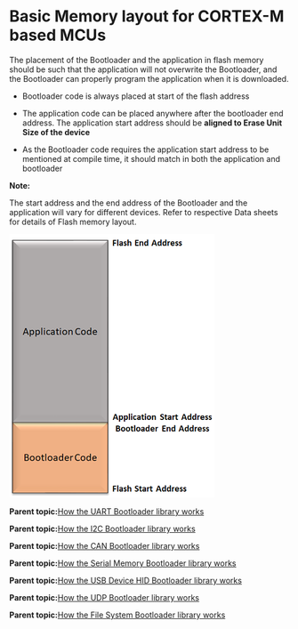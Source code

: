 # Basic Memory layout for CORTEX-M based MCUs

The placement of the Bootloader and the application in flash memory should be such that the application will not overwrite the Bootloader, and the Bootloader can properly program the application when it is downloaded.

-   Bootloader code is always placed at start of the flash address

-   The application code can be placed anywhere after the bootloader end address. The application start address should be **aligned to Erase Unit Size of the device**

-   As the Bootloader code requires the application start address to be mentioned at compile time, it should match in both the application and bootloader


**Note:**

The start address and the end address of the Bootloader and the application will vary for different devices. Refer to respective Data sheets for details of Flash memory layout.

![arm_basic_memory_layout](GUID-2ECEDF1E-B811-4F37-A816-7CA54EB9F9A6-low.png)

**Parent topic:**[How the UART Bootloader library works](GUID-03E67D01-3442-4A5E-A1D7-8C5EF776D876.md)

**Parent topic:**[How the I2C Bootloader library works](GUID-EFEE222D-BE1D-42F5-A032-C966B5DA09C2.md)

**Parent topic:**[How the CAN Bootloader library works](GUID-13849322-051C-4B2E-9CD0-632F6D89DDB0.md)

**Parent topic:**[How the Serial Memory Bootloader library works](GUID-7AD52CC2-469F-4BD3-B979-52AF12BE34FA.md)

**Parent topic:**[How the USB Device HID Bootloader library works](GUID-BFB2EC03-1B79-42F8-A77F-26CCCEA0312C.md)

**Parent topic:**[How the UDP Bootloader library works](GUID-E5F8EA96-492F-42CA-8D42-746D091955AD.md)

**Parent topic:**[How the File System Bootloader library works](GUID-90369DFF-8F80-4CB1-9536-FD4A4EA4B0DD.md)

